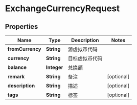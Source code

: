 

# ExchangeCurrencyRequest


## Properties

| Name | Type | Description | Notes |
|------------ | ------------- | ------------- | -------------|
|**fromCurrency** | **String** | 源虚拟币代码 |  |
|**currency** | **String** | 目标虚拟币代码 |  |
|**balance** | **Integer** | 兑换额 |  |
|**remark** | **String** | 备注 |  [optional] |
|**description** | **String** | 描述 |  [optional] |
|**tags** | **String** | 标签 |  [optional] |



